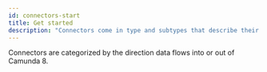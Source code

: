 ```yaml
---
id: connectors-start
title: Get started
description: "Connectors come in type and subtypes that describe their functionality."
---
```


Connectors are categorized by the direction data flows into or out of Camunda 8.
